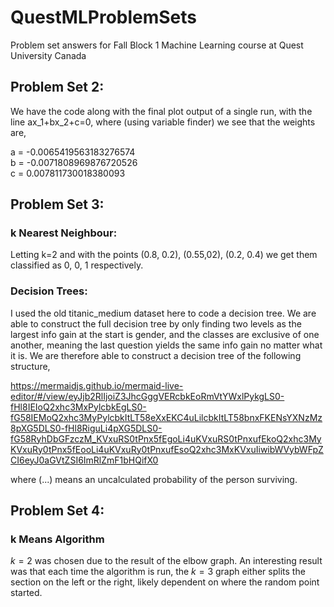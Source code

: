 # QuestMLProblemSets
Problem set answers for Fall Block 1 Machine Learning course at Quest University Canada

## Problem Set 2:
We have the code along with the final plot output of a single run, with the line ax_1+bx_2+c=0, where (using variable finder) we see that the weights are,

a = -0.0065419563183276574  
b = -0.0071808969876720526  
c = 0.007811730018380093

## Problem Set 3:
### k Nearest Neighbour:  
Letting k=2 and with the points (0.8, 0.2), (0.55,02), (0.2, 0.4) we get them classified as 0, 0, 1 respectively.

### Decision Trees:
I used the old titanic_medium dataset here to code a decision tree. We are able to construct the full decision tree by only finding two levels as the largest info gain at the start is gender, and the classes are exclusive of one another, meaning the last question yields the same info gain no matter what it is. We are therefore able to construct a decision tree of the following structure,

https://mermaidjs.github.io/mermaid-live-editor/#/view/eyJjb2RlIjoiZ3JhcGggVERcbkEoRmVtYWxlPykgLS0-fHl8IEIoQ2xhc3MxPylcbkEgLS0-fG58IEMoQ2xhc3MyPylcbkItLT58eXxEKC4uLilcbkItLT58bnxFKENsYXNzMz8pXG5DLS0-fHl8RiguLi4pXG5DLS0-fG58RyhDbGFzczM_KVxuRS0tPnx5fEgoLi4uKVxuRS0tPnxufEkoQ2xhc3MyKVxuRy0tPnx5fEooLi4uKVxuRy0tPnxufEsoQ2xhc3MxKVxuIiwibWVybWFpZCI6eyJ0aGVtZSI6ImRlZmF1bHQifX0

where (...) means an uncalculated probability of the person surviving.

## Problem Set 4:
### k Means Algorithm
$k=2$ was chosen due to the result of the elbow graph. An interesting result was that each time the algorithm is run, the $k=3$ graph either splits the section on the left or the right, likely dependent on where the random point started.
